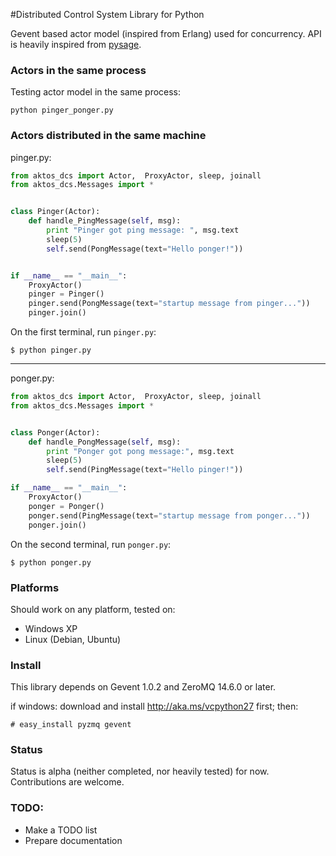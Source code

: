 #Distributed Control System Library for Python

Gevent based actor model (inspired from Erlang) used for concurrency. API is heavily inspired from [pysage](https://github.com/realtime-system/pysage).  


### Actors in the same process

Testing actor model in the same process:

```
python pinger_ponger.py
```

### Actors distributed in the same machine

pinger.py: 
```py
from aktos_dcs import Actor,  ProxyActor, sleep, joinall
from aktos_dcs.Messages import *


class Pinger(Actor):
    def handle_PingMessage(self, msg):
        print "Pinger got ping message: ", msg.text
        sleep(5)
        self.send(PongMessage(text="Hello ponger!"))


if __name__ == "__main__":
    ProxyActor()
    pinger = Pinger()
    pinger.send(PongMessage(text="startup message from pinger..."))
    pinger.join()
```

On the first terminal, run `pinger.py`: 
```
$ python pinger.py
```

---

ponger.py:
```py
from aktos_dcs import Actor,  ProxyActor, sleep, joinall
from aktos_dcs.Messages import *


class Ponger(Actor):
    def handle_PongMessage(self, msg):
        print "Ponger got pong message:", msg.text
        sleep(5)
        self.send(PingMessage(text="Hello pinger!"))

if __name__ == "__main__":
    ProxyActor()
    ponger = Ponger()
    ponger.send(PingMessage(text="startup message from ponger..."))
    ponger.join()
```

On the second terminal, run `ponger.py`: 

```
$ python ponger.py
```

### Platforms

Should work on any platform, tested on:

* Windows XP
* Linux (Debian, Ubuntu)

### Install 

This library depends on Gevent 1.0.2 and ZeroMQ 14.6.0 or later.

if windows: download and install http://aka.ms/vcpython27 first; then: 

```
# easy_install pyzmq gevent
```
### Status

Status is alpha (neither completed, nor heavily tested) for now. Contributions are welcome. 

### TODO:

* Make a TODO list 
* Prepare documentation

